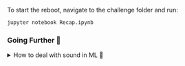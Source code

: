 To start the reboot, navigate to the challenge folder and run:

```bash
jupyter notebook Recap.ipynb
```

### Going Further 🚀

<details>
  <summary markdown='span'> How to deal with sound in ML 🎵 </summary>

<br>

**Blog posts**📚:
- [Working with Audio Data for Machine Learning in Python](https://heartbeat.fritz.ai/working-with-audio-signals-in-python-6c2bd63b2daf)
- [Audio Deep Learning Made Simple Step-by-Step](https://towardsdatascience.com/audio-deep-learning-made-simple-sound-classification-step-by-step-cebc936bbe5)


**Youtube Videos**📺:
- [The Sound of AI Preprocessing & Modelling](https://www.youtube.com/channel/UCZPFjMe1uRSirmSpznqvJfQ?&ab_channel=ValerioVelardo-TheSoundofAI)

**Alunmi Project Repos**🚀 :
- Music Genre Classification [Machine Learning & Deep Learning Approach](https://github.com/Christophe-Arendt/music_classif)
- Bird Sound Classification with state of the art TensorFlow preprocessing [Deep Learning](https://github.com/charlottesuaud/birds)
- Meeting Speaker Diarization and Classification [Deep Learning](https://github.com/dev-loic/meetings-speaker-diarization)

</details>